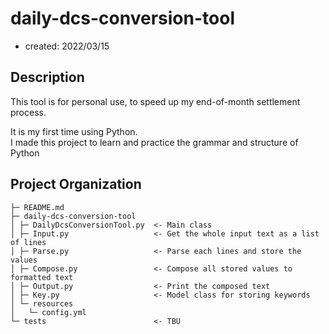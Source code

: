 daily-dcs-conversion-tool
=========================
- created: 2022/03/15

## Description
This tool is for personal use, to speed up my end-of-month settlement process.  

It is my first time using Python.  
I made this project to learn and practice the grammar and structure of Python

## Project Organization
    ├─ README.md
    ├─ daily-dcs-conversion-tool
    │ ├─ DailyDcsConversionTool.py  <- Main class
    │ ├─ Input.py                   <- Get the whole input text as a list of lines
    │ ├─ Parse.py                   <- Parse each lines and store the values
    │ ├─ Compose.py                 <- Compose all stored values to formatted text
    │ ├─ Output.py                  <- Print the composed text
    │ ├─ Key.py                     <- Model class for storing keywords
    │ └─ resources
    │   └─ config.yml
    └─ tests                        <- TBU